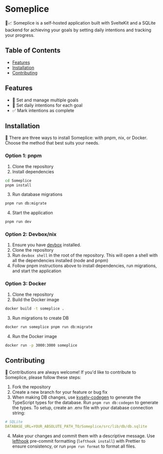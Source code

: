 # Someplice

🎯📈 Someplice is a self-hosted application built with SvelteKit and a SQLite backend for achieving your goals by setting daily intentions and tracking your progress.

## Table of Contents

- [Features](#features)
- [Installation](#installation)
- [Contributing](#contributing)

## Features

- 🎯 Set and manage multiple goals
- 📅 Set daily intentions for each goal
- ✅ Mark intentions as complete

## Installation

🚀 There are three ways to install Someplice: with pnpm, nix, or Docker. Choose the method that best suits your needs.

### Option 1: pnpm

1. Clone the repository
2. Install dependencies

```bash
cd Someplice
pnpm install
```

3. Run database migrations

```bash
pnpm run db:migrate
```

4. Start the application

```bash
pnpm run dev
```

### Option 2: Devbox/nix

1. Ensure you have [devbox](https://www.jetpack.io/devbox/docs/installing_devbox/) installed.
2. Clone the repository
3. Run `devbox shell` in the root of the repository. This will open a shell with all the dependencies installed (node and pnpm)
4. Follow pnpm instructions above to install dependencies, run migrations, and start the application

### Option 3: Docker

1. Clone the repository
2. Build the Docker image

```bash
docker build -t someplice .
```

3. Run migrations to create DB

```bash
docker run someplice pnpm run db:migrate
```

4. Run the Docker image

```bash
docker run -p 3000:3000 someplice
```

## Contributing

🙌 Contributions are always welcome! If you'd like to contribute to Someplice, please follow these steps:

1. Fork the repository
2. Create a new branch for your feature or bug fix
3. When making DB changes, use [kysely-codegen](https://github.com/RobinBlomberg/kysely-codegen) to generate the TypeScript types for the database. Run `pnpm run db:codegen` to generate the types. To setup, create an .env file with your database connection string:

```yml
# SQLite
DATABASE_URL=YOUR_ABSOLUTE_PATH_TO/Someplice/src/lib/db/db.sqlite
```

4. Make your changes and commit them with a descriptive message. Use [lefthook](https://github.com/evilmartians/lefthook) pre-commit formatting (`lefthook install`) with Prettier to ensure consistency, or run `pnpm run format` to format all files.
